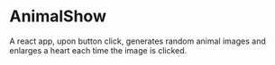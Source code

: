 # AnimalShow
A react app, upon button click, generates random animal images and enlarges a heart each time the image is clicked.
